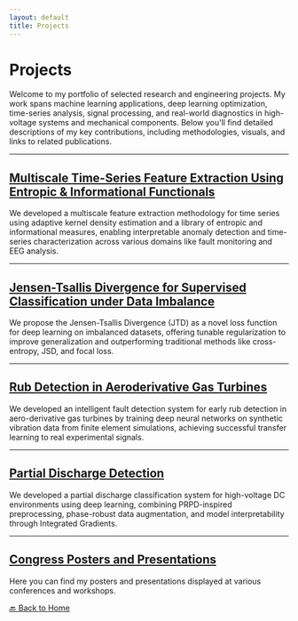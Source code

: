 ```yaml
---
layout: default
title: Projects
---
```


# Projects

Welcome to my portfolio of selected research and engineering projects. My work spans machine learning applications, deep learning optimization, time-series analysis, signal processing, and real-world diagnostics in high-voltage systems and mechanical components. Below you'll find detailed descriptions of my key contributions, including methodologies, visuals, and links to related publications.

---

## [Multiscale Time-Series Feature Extraction Using Entropic & Informational Functionals](projects/seizure_detection)
We developed a multiscale feature extraction methodology for time series using adaptive kernel density estimation and a library of entropic and informational measures, enabling interpretable anomaly detection and time-series characterization across various domains like fault monitoring and EEG analysis.

---

## [Jensen-Tsallis Divergence for Supervised Classification under Data Imbalance](projects/jtd_cost_function)
We propose the Jensen-Tsallis Divergence (JTD) as a novel loss function for deep learning on imbalanced datasets, offering tunable regularization to improve generalization and outperforming traditional methods like cross-entropy, JSD, and focal loss.


---

## [Rub Detection in Aeroderivative Gas Turbines](projects/rub_detection)
We developed an intelligent fault detection system for early rub detection in aero-derivative gas turbines by training deep neural networks on synthetic vibration data from finite element simulations, achieving successful transfer learning to real experimental signals.

---

## [Partial Discharge Detection](projects/pd_classifications)
We developed a partial discharge classification system for high-voltage DC environments using deep learning, combining PRPD-inspired preprocessing, phase-robust data augmentation, and model interpretability through Integrated Gradients.

---

## [Congress Posters and Presentations](projects/posters_and_presentations)
Here you can find my posters and presentations displayed at various conferences and workshops.



[🔙 Back to Home](./)
